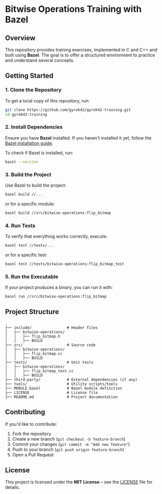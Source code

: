 # **Bitwise Operations Training with Bazel**

## **Overview**
This repository provides training exercises, implemented in C and C++ and built using **Bazel**. The goal is to offer a structured environment to practice and understand several concepts.

## **Getting Started**

### **1. Clone the Repository**
To get a local copy of this repository, run:

```sh
git clone https://github.com/gyrok42/gyrok42-training.git
cd gyrok42-training
```

### **2. Install Dependencies**
Ensure you have **Bazel** installed. If you haven't installed it yet, follow the [Bazel installation guide](https://bazel.build/install).

To check if Bazel is installed, run:

```sh
bazel --version
```

### **3. Build the Project**
Use Bazel to build the project:

```sh
bazel build //...
```

or for a specific module:

```sh
bazel build //src/bitwise-operations:flip_bitmap
```

### **4. Run Tests**
To verify that everything works correctly, execute:

```sh
bazel test //tests/...
```

or for a specific test:

```sh
bazel test //tests/bitwise-operations:flip_bitmap_test
```

### **5. Run the Executable**
If your project produces a binary, you can run it with:

```sh
bazel run //src/bitwise-operations:flip_bitmap
```

## **Project Structure**

```
.
├── include/                # Header files
│   ├── bitwise-operations/
│   │   ├── flip_bitmap.h
│   │   ├── BUILD
├── src/                    # Source code
│   ├── bitwise-operations/
│   │   ├── flip_bitmap.cc
│   │   ├── BUILD
├── tests/                  # Unit tests
│   ├── bitwise-operations/
│   │   ├── flip_bitmap_test.cc
│   │   ├── BUILD
├── third-party/            # External dependencies (if any)
├── tools/                  # Utility scripts/tools
├── MODULE.bazel            # Bazel module definition
├── LICENSE                 # License file
├── README.md               # Project documentation
```

## **Contributing**
If you'd like to contribute:

1. Fork the repository
2. Create a new branch (`git checkout -b feature-branch`)
3. Commit your changes (`git commit -m "Add new feature"`)
4. Push to your branch (`git push origin feature-branch`)
5. Open a Pull Request

## **License**
This project is licensed under the **MIT License** – see the [LICENSE](LICENSE) file for details.

